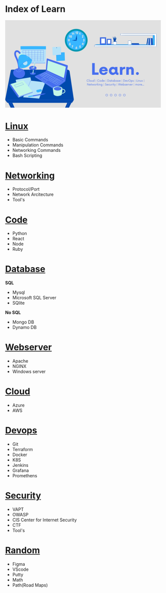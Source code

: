 # Index of Learn

![](learn_index.png)

# [Linux](linux/linux.md)
  - Basic Commands
  - Manipulation Commands 
  - Networking Commands
  - Bash Scripting

# [Networking](networking/networking.md) 
  - Protocol/Port
  - Network Arcitecture
  - Tool's

# [Code](code/code.md)
  - Python
  - React
  - Node
  - Ruby

# [Database](database/database.md)

 **SQL**
  - Mysql
  - Microsoft SQL Server
  - SQlite
    
 **No SQL**
  - Mongo DB
  - Dynamo DB
  

# [Webserver](webserver/webserver.md)
  - Apache
  - NGINX
  - Windows server

# [Cloud](cloud/cloud.md)
  - Azure
  - AWS

# [Devops](devops/devops.md)
  - Git
  - Terraform
  - Docker
  - K8S
  - Jenkins
  - Grafana
  - Promethens

# [Security](security/security.md)
  - VAPT
  - OWASP
  - CIS Center for Internet Security
  - CTF
  - Tool's

# [Random](random/random.md)
  - Figma
  - VScode
  - Putty
  - Math
  - Path(Road Maps)
